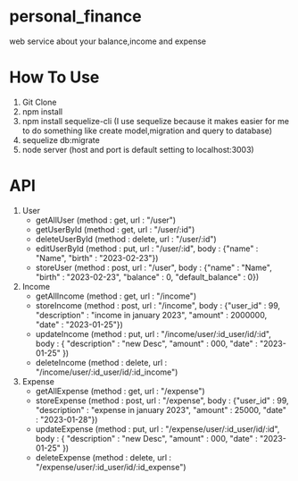 # personal_finance
web service about your balance,income and expense
# How To Use
1. Git Clone
2. npm install
3. npm install sequelize-cli (I use sequelize because it makes easier for me to do something like create model,migration and query to database)
4. sequelize db:migrate
5. node server (host and port is default setting to localhost:3003)
# API
1. User
    - getAllUser (method : get, url : "/user")
    - getUserById (method : get, url : "/user/:id")
    - deleteUserById (method : delete, url : "/user/:id")
    - editUserById (method : put, url : "/user/:id", body : {"name" : "Name", "birth" : "2023-02-23"})
    - storeUser (method : post, url : "/user", body : {"name" : "Name", "birth" : "2023-02-23", "balance" : 0, "default_balance" : 0})
2. Income
    - getAllIncome (method : get, url : "/income")
    - storeIncome (method : post, url : "/income", body : {"user_id" : 99, "description" : "income in january 2023", "amount" : 2000000, "date" : "2023-01-25"})
    - updateIncome (method : put, url : "/income/user/:id_user/id/:id", body : { "description" : "new Desc", "amount" : 000, "date" : "2023-01-25" })
    - deleteIncome (method : delete, url : "/income/user/:id_user/id/:id_income")
3. Expense
    - getAllExpense (method : get, url : "/expense")
    - storeExpense (method : post, url : "/expense", body : {"user_id" : 99, "description" : "expense in january 2023", "amount" : 25000, "date" : "2023-01-28"})
    - updateExpense (method : put, url : "/expense/user/:id_user/id/:id", body : { "description" : "new Desc", "amount" : 000, "date" : "2023-01-25" })
    - deleteExpense (method : delete, url : "/expense/user/:id_user/id/:id_expense")
